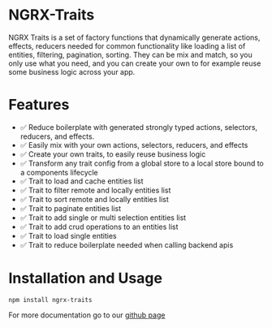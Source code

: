 # NGRX-Traits

NGRX Traits is a set of factory functions that dynamically generate actions, effects, reducers needed for common functionality like loading a list of entities, filtering, pagination, sorting. They can be mix and match, so you only use what you need, and you can create your own to for example reuse some business logic across your app.

# Features

- ✅ Reduce boilerplate with generated strongly typed actions, selectors, reducers, and effects.
- ✅ Easily mix with your own actions, selectors, reducers, and effects
- ✅ Create your own traits, to easily reuse business logic
- ✅ Transform any trait config from a global store to a local store bound to a components lifecycle
- ✅ Trait to load and cache entities list
- ✅ Trait to filter remote and locally entities list
- ✅ Trait to sort remote and locally entities list
- ✅ Trait to paginate entities list
- ✅ Trait to add single or multi selection entities list
- ✅ Trait to add crud operations to an entities list
- ✅ Trait to load single entities
- ✅ Trait to reduce boilerplate needed when calling backend apis

# Installation and Usage

`npm install ngrx-traits`

For more documentation go to our [github page](https://github.com/gabrielguerrero/ngrx-traits)
